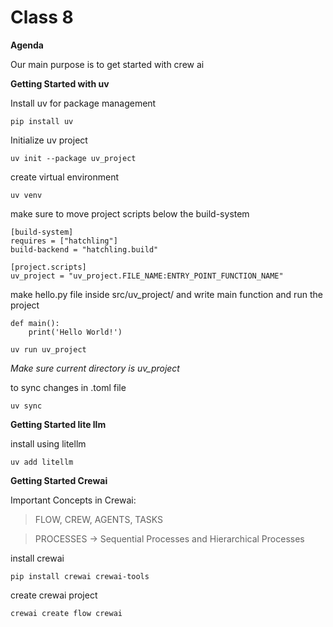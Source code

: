 # Class 8

**Agenda**

Our main purpose is to get started with crew ai

**Getting Started with uv**

Install uv for package management
```
pip install uv
```
Initialize uv project
```
uv init --package uv_project
```
create virtual environment
```
uv venv
```
make sure to move project scripts below the build-system
```
[build-system]
requires = ["hatchling"]
build-backend = "hatchling.build"

[project.scripts]
uv_project = "uv_project.FILE_NAME:ENTRY_POINT_FUNCTION_NAME"
```
make hello.py file inside src/uv_project/ and write main function and run the project

```
def main():
    print('Hello World!')
```
```
uv run uv_project
```
*Make sure current directory is uv_project*

to sync changes in .toml file
```
uv sync
```

**Getting Started lite llm**

install using litellm
```
uv add litellm
```

**Getting Started Crewai**

Important Concepts in Crewai:
> FLOW, CREW, AGENTS, TASKS

> PROCESSES -> Sequential Processes and Hierarchical Processes

install crewai
```
pip install crewai crewai-tools
```
create crewai project
```
crewai create flow crewai
```
